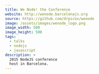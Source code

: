 ```yaml
---
title: We Node! the Conference
website: http://wenode.barcelonajs.org
source: https://github.com/drpicox/wenode
image: /assets/images/wenode_logo.png
image_width: 500
image_height: 500
tags:
  - talks
  - nodejs
  - javascript
description: >
  2015 NodeJS conference
  host in Barcelona.
---
```


